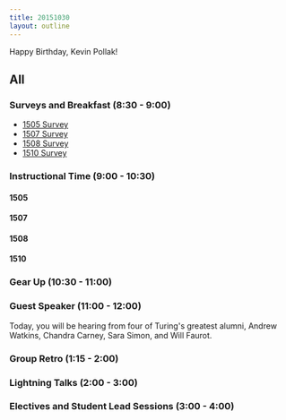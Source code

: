 ```yaml
---
title: 20151030
layout: outline
---
```


Happy Birthday, Kevin Pollak!

## All

### Surveys and Breakfast (8:30 - 9:00)

* [1505 Survey]()
* [1507 Survey]()
* [1508 Survey]()
* [1510 Survey]()

### Instructional Time (9:00 - 10:30)

#### 1505

#### 1507

#### 1508

#### 1510

### Gear Up (10:30 - 11:00)

### Guest Speaker (11:00 - 12:00)

Today, you will be hearing from four of Turing's greatest alumni, Andrew Watkins, Chandra Carney, Sara Simon, and Will Faurot.

### Group Retro (1:15 - 2:00)

### Lightning Talks (2:00 - 3:00)

### Electives and Student Lead Sessions (3:00 - 4:00)




